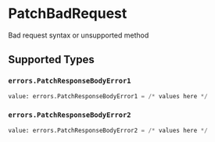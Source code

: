 # PatchBadRequest

Bad request syntax or unsupported method


## Supported Types

### `errors.PatchResponseBodyError1`

```python
value: errors.PatchResponseBodyError1 = /* values here */
```

### `errors.PatchResponseBodyError2`

```python
value: errors.PatchResponseBodyError2 = /* values here */
```


